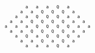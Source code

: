<pre>
        a   a   a   Q   a        
      a   a   Q   Q   Q   a      
    a   a   Q   Q   Q   a   a    
  a   a   Q   Q   Q   Q   a   a  
a   a   a   Q   Q   Q   Q   a   a
  a   a   Q   Q   Q   Q   a   a  
    a   Q   a   Q   Q   Q   a    
      a   a   Q   a   Q   a      
        a   a   a   Q   a        
</pre>
